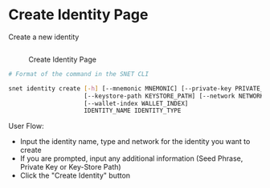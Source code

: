 # Create Identity Page

Create a new identity

<figure><img src="/assets/images/products/TUI/Screenshot 2024-08-16 at 7.27.50 AM.png" alt=""><figcaption><p>Create Identity Page</p></figcaption></figure>

```bash
# Format of the command in the SNET CLI

snet identity create [-h] [--mnemonic MNEMONIC] [--private-key PRIVATE_KEY]
                     [--keystore-path KEYSTORE_PATH] [--network NETWORK]
                     [--wallet-index WALLET_INDEX]
                     IDENTITY_NAME IDENTITY_TYPE
```

User Flow:

* Input the identity name, type and network for the identity you want to create
* If you are prompted, input any additional information (Seed Phrase, Private Key or Key-Store Path)
* Click the "Create Identity" button
